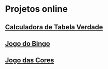 # Projetos online

## [Calculadora de Tabela Verdade](https://vitor-dornela.github.io/Web-Development/TabelaVerdade/)

## [Jogo do Bingo](https://vitor-dornela.github.io/Web-Development/Bingo/)

## [Jogo das Cores](https://vitor-dornela.github.io/Web-Development/color-guess-game/)
